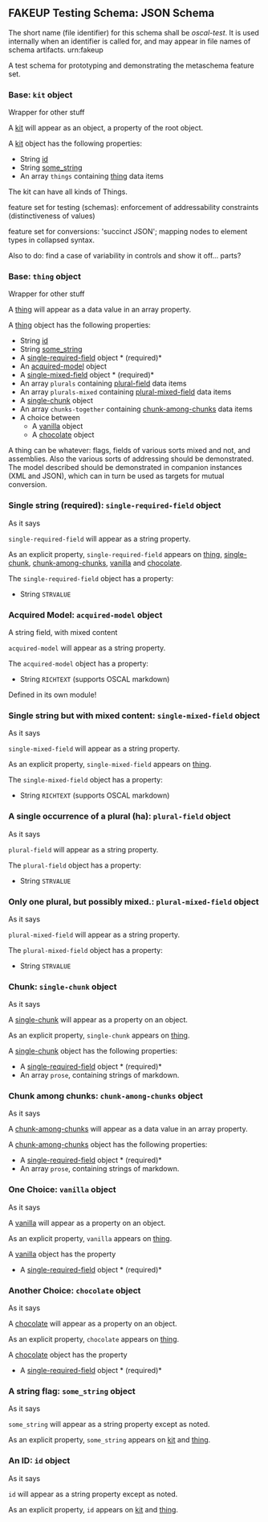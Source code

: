  

## FAKEUP Testing Schema: JSON Schema 

The short name (file identifier) for this schema shall be *oscal-test*. It is used internally when an identifier is called for, and may appear in file names of schema artifacts. urn:fakeup  

A test schema for prototyping and demonstrating the metaschema feature set.  

### **Base**: `kit` object

Wrapper for other stuff

A [kit](#base-kit-object) will appear as an object, a property of the root object.

A [kit](#base-kit-object) object has the following properties:

* String [id](#an-id-id-object)
* String [some_string](#a-string-flag-somestring-object) 
* An array `things` containing [thing](#base-thing-object) data items   

The kit can have all kinds of Things. 

feature set for testing (schemas): enforcement of addressability constraints (distinctiveness of values) 

feature set for conversions: 'succinct JSON'; mapping nodes to element types in collapsed syntax. 

Also to do: find a case of variability in controls and show it off... parts? 

### **Base**: `thing` object

Wrapper for other stuff

A [thing](#base-thing-object) will appear as a data value in an array property.

A [thing](#base-thing-object) object has the following properties:

* String [id](#an-id-id-object)
* String [some_string](#a-string-flag-somestring-object) 
* A [single-required-field](#single-string-required-single-required-field-object) object * (required)*  
* An [acquired-model](#acquired-model-acquired-model-object) object  
* A [single-mixed-field](#single-string-but-with-mixed-content-single-mixed-field-object) object * (required)*  
* An array `plurals` containing [plural-field](#a-single-occurrence-of-a-plural-ha-plural-field-object) data items  
* An array `plurals-mixed` containing [plural-mixed-field](#only-one-plural-but-possibly-mixed-plural-mixed-field-object) data items  
* A [single-chunk](#chunk-single-chunk-object) object  
* An array `chunks-together` containing [chunk-among-chunks](#chunk-among-chunks-chunk-among-chunks-object) data items  
* A choice between  
  * A [vanilla](#one-choice-vanilla-object) object  
  * A [chocolate](#another-choice-chocolate-object) object    

A thing can be whatever: flags, fields of various sorts mixed and not, and assemblies. Also the various sorts of addressing should be demonstrated. The model described should be demonstrated in companion instances (XML and JSON), which can in turn be used as targets for mutual conversion.  

### **Single string (required)**: `single-required-field` object

As it says

`single-required-field` will appear as a string property.

As an explicit property, `single-required-field` appears on [thing](#base-thing-object), [single-chunk](#chunk-single-chunk-object), [chunk-among-chunks](#chunk-among-chunks-chunk-among-chunks-object), [vanilla](#one-choice-vanilla-object) and [chocolate](#another-choice-chocolate-object).

The `single-required-field` object has a property:

* String `STRVALUE` 

### **Acquired Model**: `acquired-model` object

A string field, with mixed content

`acquired-model` will appear as a string property.

The `acquired-model` object has a property:

* String `RICHTEXT` (supports OSCAL markdown) 

Defined in its own module!  

### **Single string but with mixed content**: `single-mixed-field` object

As it says

`single-mixed-field` will appear as a string property.

As an explicit property, `single-mixed-field` appears on [thing](#base-thing-object).

The `single-mixed-field` object has a property:

* String `RICHTEXT` (supports OSCAL markdown) 

### **A single occurrence of a plural (ha)**: `plural-field` object

As it says

`plural-field` will appear as a string property.

The `plural-field` object has a property:

* String `STRVALUE` 

### **Only one plural, but possibly mixed.**: `plural-mixed-field` object

As it says

`plural-mixed-field` will appear as a string property.

The `plural-mixed-field` object has a property:

* String `STRVALUE` 

### **Chunk**: `single-chunk` object

As it says

A [single-chunk](#chunk-single-chunk-object) will appear as a property on an object.

As an explicit property, `single-chunk` appears on [thing](#base-thing-object).

A [single-chunk](#chunk-single-chunk-object) object has the following properties:
 
* A [single-required-field](#single-string-required-single-required-field-object) object * (required)*  
* An array `prose`, containing strings of markdown.  

### **Chunk among chunks**: `chunk-among-chunks` object

As it says

A [chunk-among-chunks](#chunk-among-chunks-chunk-among-chunks-object) will appear as a data value in an array property.

A [chunk-among-chunks](#chunk-among-chunks-chunk-among-chunks-object) object has the following properties:
 
* A [single-required-field](#single-string-required-single-required-field-object) object * (required)*  
* An array `prose`, containing strings of markdown.  

### **One Choice**: `vanilla` object

As it says

A [vanilla](#one-choice-vanilla-object) will appear as a property on an object.

As an explicit property, `vanilla` appears on [thing](#base-thing-object).

A [vanilla](#one-choice-vanilla-object) object has the property
 
* A [single-required-field](#single-string-required-single-required-field-object) object * (required)*   

### **Another Choice**: `chocolate` object

As it says

A [chocolate](#another-choice-chocolate-object) will appear as a property on an object.

As an explicit property, `chocolate` appears on [thing](#base-thing-object).

A [chocolate](#another-choice-chocolate-object) object has the property
 
* A [single-required-field](#single-string-required-single-required-field-object) object * (required)*   

### **A string flag**: `some_string` object 

As it says 

`some_string` will appear as a string property except as noted.

As an explicit property, `some_string` appears on [kit](#base-kit-object) and [thing](#base-thing-object). 

### **An ID**: `id` object 

As it says 

`id` will appear as a string property except as noted.

As an explicit property, `id` appears on [kit](#base-kit-object) and [thing](#base-thing-object). 